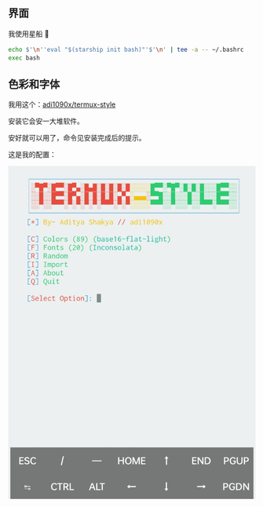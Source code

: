 
## 界面

我使用星船 🚀

~~~ sh
echo $'\n''eval "$(starship init bash)"'$'\n' | tee -a -- ~/.bashrc
exec bash
~~~

## 色彩和字体

我用这个：[adi1090x/termux-style](https://github.com/adi1090x/termux-style)

安装它会安一大堆软件。

安好就可以用了，命令见安装完成后的提示。

这是我的配置：

![view](./Screenshot_2022-04-29-12-08-08-39_84d3000e3f4017145260f7618db1d683.jpg)
